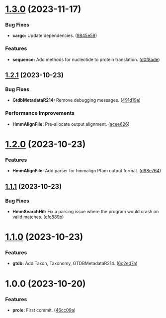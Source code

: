 # [1.3.0](https://github.com/aaronmussig/prole/compare/v1.2.1...v1.3.0) (2023-11-17)


### Bug Fixes

* **cargo:** Update dependencies. ([9845e59](https://github.com/aaronmussig/prole/commit/9845e59c1e2c812c188616b8cd1e8fe7c48f3611))


### Features

* **sequence:** Add methods for nucleotide to protein translation. ([d0f8ade](https://github.com/aaronmussig/prole/commit/d0f8adebff0950ea287966806f2e6c70377ae356))

## [1.2.1](https://github.com/aaronmussig/prole/compare/v1.2.0...v1.2.1) (2023-10-23)


### Bug Fixes

* **GtdbMetadataR214:** Remove debugging messages. ([491d19a](https://github.com/aaronmussig/prole/commit/491d19a1d53c141f2d8b33771b127ea5e3c647cd))


### Performance Improvements

* **HmmAlignFile:** Pre-allocate output alignment. ([acee626](https://github.com/aaronmussig/prole/commit/acee626ea2b54bf12cd3b2216a1956f0ad459b0e))

# [1.2.0](https://github.com/aaronmussig/prole/compare/v1.1.1...v1.2.0) (2023-10-23)


### Features

* **HmmAlignFile:** Add parser for hmmalign Pfam output format. ([d98e764](https://github.com/aaronmussig/prole/commit/d98e76446948622c2e1b970fb242026599bb5edd))

## [1.1.1](https://github.com/aaronmussig/prole/compare/v1.1.0...v1.1.1) (2023-10-23)


### Bug Fixes

* **HmmSearchHit:** Fix a parsing issue where the program would crash on valid matches. ([cfc889b](https://github.com/aaronmussig/prole/commit/cfc889b7c55f5306268b494c55037d9c17f5312c))

# [1.1.0](https://github.com/aaronmussig/prole/compare/v1.0.0...v1.1.0) (2023-10-23)


### Features

* **gtdb:** Add Taxon, Taxonomy, GTDBMetadataR214. ([6c2ed7a](https://github.com/aaronmussig/prole/commit/6c2ed7a5a4b78928bc92d9ca48f713cada3e4523))

# 1.0.0 (2023-10-20)


### Features

* **prole:** First commit. ([46cc09a](https://github.com/aaronmussig/prole/commit/46cc09ac886886026fcfcffab95f62193ed42195))
